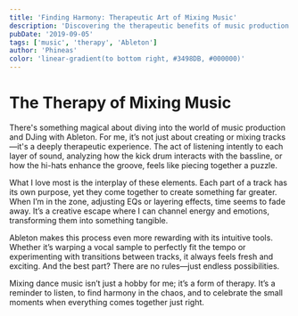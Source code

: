 ```yaml
---
title: 'Finding Harmony: Therapeutic Art of Mixing Music'
description: 'Discovering the therapeutic benefits of music production with Ableton'
pubDate: '2019-09-05'
tags: ['music', 'therapy', 'Ableton']
author: 'Phineas'
color: 'linear-gradient(to bottom right, #3498DB, #000000)'
---
```


# The Therapy of Mixing Music

There's something magical about diving into the world of music production and DJing with Ableton. For me, it’s not just about creating or mixing tracks—it's a deeply therapeutic experience. The act of listening intently to each layer of sound, analyzing how the kick drum interacts with the bassline, or how the hi-hats enhance the groove, feels like piecing together a puzzle.

What I love most is the interplay of these elements. Each part of a track has its own purpose, yet they come together to create something far greater. When I’m in the zone, adjusting EQs or layering effects, time seems to fade away. It’s a creative escape where I can channel energy and emotions, transforming them into something tangible.

Ableton makes this process even more rewarding with its intuitive tools. Whether it’s warping a vocal sample to perfectly fit the tempo or experimenting with transitions between tracks, it always feels fresh and exciting. And the best part? There are no rules—just endless possibilities.

Mixing dance music isn’t just a hobby for me; it’s a form of therapy. It’s a reminder to listen, to find harmony in the chaos, and to celebrate the small moments when everything comes together just right.
